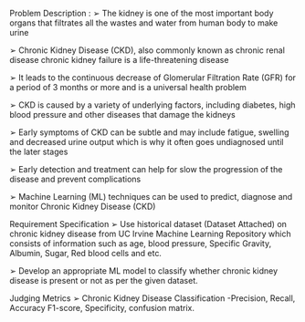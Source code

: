 Problem Description : 
 ➢ The kidney is one of the most important body organs that filtrates all the wastes and
    water from human body to make urine  
    
 ➢ Chronic Kidney Disease (CKD), also commonly known as chronic renal disease 
    chronic kidney failure is a life-threatening disease

 ➢ It leads to the continuous decrease of Glomerular Filtration Rate (GFR) for a period of 3
    months or more and is a universal health problem
    
 ➢ CKD is caused by a variety of underlying factors, including diabetes, high blood pressure
    and other diseases that damage the kidneys
    
 ➢ Early symptoms of CKD can be subtle and may include fatigue, swelling and decreased
    urine output which is why it often goes undiagnosed until the later stages
    
 ➢ Early detection and treatment can help for slow the progression of the disease and prevent
    complications
    
 ➢ Machine Learning (ML) techniques can be used to predict, diagnose and monitor
    Chronic Kidney Disease (CKD)
    
Requirement Specification
 ➢ Use historical dataset (Dataset Attached) on chronic kidney disease from UC Irvine
    Machine Learning Repository which consists of information such as age, blood
    pressure, Specific Gravity, Albumin, Sugar, Red blood cells and etc.
    
 ➢ Develop an appropriate ML model to classify whether chronic kidney disease is present or
    not as per the given dataset.
    
Judging Metrics
 ➢ Chronic Kidney Disease Classification -Precision, Recall, Accuracy F1-score, Specificity,
    confusion matrix.
